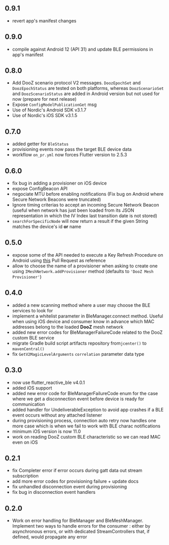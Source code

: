 ## 0.9.1

- revert app's manifest changes

## 0.9.0

- compile against Android 12 (API 31) and update BLE permissions in app's manifest

## 0.8.0

- Add DooZ scenario protocol V2 messages. `DoozEpochSet` and `DoozEpochStatus` are tested on both platforms, whereas `DoozScenarioSet` and `DoozScenarioStatus` are added in Android version but not used for now (prepare for next release)
- Expose `ConfigModelPublicationGet` msg
- Use of Nordic's Android SDK v3.1.7
- Use of Nordic's iOS SDK v3.1.5

## 0.7.0

- added getter for `BleStatus`
- provisioning events now pass the target BLE device data
- workflow `on_pr.yml` now forces Flutter version to 2.5.3

## 0.6.0

- fix bug in adding a provisioner on iOS device
- expose ConfigBeacon API
- negociate MTU before enabling notifications (Fix bug on Android where Secure Network Beacons were truncated)
- Ignore timing criterias to accept an incoming Secure Network Beacon (useful when network has just been loaded from its JSON representation in which the IV Index last transition date is not stored)
- `searchForSpecificNode` will now return a result if the given String matches the device's id **or** name

## 0.5.0

- expose some of the API needed to execute a Key Refresh Procedure on Android using [this](https://github.com/NordicSemiconductor/Android-nRF-Mesh-Library/pull/381) Pull Request as reference
- allow to choose the name of a provisioner when asking to create one using `IMeshNetwork.addProvisioner` method (defaults to `'DooZ Mesh Provisioner'`)

## 0.4.0

- added a new scanning method where a user may choose the BLE services to look for
- implement a whitelist parameter in BleManager.connect method. Useful when using iOS device and consumer know in advance which MAC addresses belong to the loaded **DooZ** mesh network
- added new error codes for BleManagerFailureCode related to the DooZ custom BLE service
- migrate Gradle build script artifacts repository from`jcenter()` to `mavenCentral()`
- fix `GetV2MagicLevelArguments` `correlation` parameter data type

## 0.3.0

- now use flutter_reactive_ble v4.0.1
- added iOS support
- added new error code for BleManagerFailureCode enum for the case where we get a disconnection event before device is ready for communication
- added handler for UndeliverableException to avoid app crashes if a BLE event occurs without any attached listener
- during provisioning process, connection auto retry now handles one more case which is when we fail to work with BLE charac notifications
- minimum iOS version is now 11.0
- work on reading DooZ custom BLE characteristic so we can read MAC even on iOS

## 0.2.1

- fix Completer error if error occurs during gatt data out stream subscription
- add more error codes for provisioning failure + update docs
- fix unhandled disconnection event during provisioning
- fix bug in disconnection event handlers

## 0.2.0

- Work on error handling for BleManager and BleMeshManager. Implement two ways to handle errors for the consumer : either by asynchronous errors, or with dedicated StreamControllers that, if defined, would propagate any error